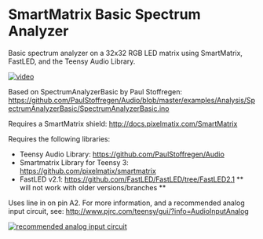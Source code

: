SmartMatrix Basic Spectrum Analyzer 
================================

Basic spectrum analyzer on a 32x32 RGB LED matrix using SmartMatrix, FastLED, and the Teensy Audio Library.

[![video](http://img.youtube.com/vi/w4uL2426eaQ/0.jpg)](http://www.youtube.com/watch?v=w4uL2426eaQ)  

Based on SpectrumAnalyzerBasic by Paul Stoffregen: https://github.com/PaulStoffregen/Audio/blob/master/examples/Analysis/SpectrumAnalyzerBasic/SpectrumAnalyzerBasic.ino

Requires a SmartMatrix shield: http://docs.pixelmatix.com/SmartMatrix

Requires the following libraries:

* Teensy Audio Library: https://github.com/PaulStoffregen/Audio
* Smartmatrix Library for Teensy 3: https://github.com/pixelmatix/smartmatrix
* FastLED v2.1: https://github.com/FastLED/FastLED/tree/FastLED2.1 ** will not work with older versions/branches **

Uses line in on pin A2.  For more information, and a recommended analog input circuit, see: http://www.pjrc.com/teensy/gui/?info=AudioInputAnalog

[![recommended analog input circuit](http://www.pjrc.com/teensy/gui/adccircuit.png)](http://www.pjrc.com/teensy/gui/?info=AudioInputAnalog)